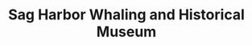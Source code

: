 ---
layout: repo
title: "Sag Harbor Whaling and Historical Museum"
id: 22280
permalink: repos/22280/
---